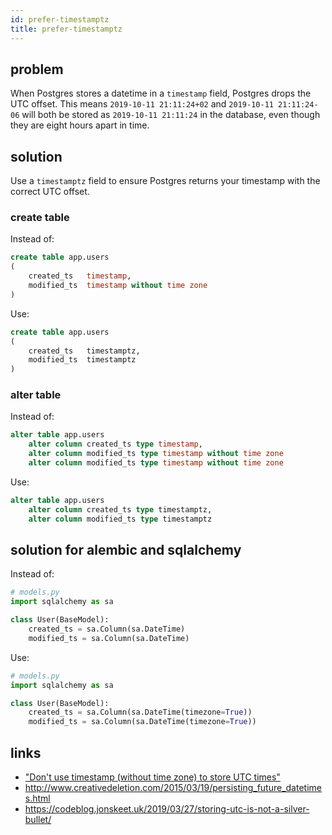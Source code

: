 ```yaml
---
id: prefer-timestamptz
title: prefer-timestamptz
---
```


## problem

When Postgres stores a datetime in a `timestamp` field, Postgres drops the UTC offset. This means `2019-10-11 21:11:24+02` and `2019-10-11 21:11:24-06` will both be stored as `2019-10-11 21:11:24` in the database, even though they are eight hours apart in time.

## solution

Use a `timestamptz` field to ensure Postgres returns your timestamp with the correct UTC offset.

### create table

Instead of:

```sql
create table app.users
(
    created_ts   timestamp,
    modified_ts  timestamp without time zone
)
```

Use:

```sql
create table app.users
(
    created_ts   timestamptz,
    modified_ts  timestamptz
)
```

### alter table

Instead of:

```sql
alter table app.users
    alter column created_ts type timestamp,
    alter column modified_ts type timestamp without time zone
    alter column modified_ts type timestamp without time zone
```

Use:

```sql
alter table app.users
    alter column created_ts type timestamptz,
    alter column modified_ts type timestamptz
```


## solution for alembic and sqlalchemy

Instead of:

```python
# models.py
import sqlalchemy as sa

class User(BaseModel):
    created_ts = sa.Column(sa.DateTime)
    modified_ts = sa.Column(sa.DateTime)
```

Use:

```python
# models.py
import sqlalchemy as sa

class User(BaseModel):
    created_ts = sa.Column(sa.DateTime(timezone=True))
    modified_ts = sa.Column(sa.DateTime(timezone=True))
```


## links

- ["Don't use timestamp (without time zone) to store UTC times"](https://wiki.postgresql.org/wiki/Don%27t_Do_This#Don.27t_use_timestamp_.28without_time_zone.29_to_store_UTC_times)
- http://www.creativedeletion.com/2015/03/19/persisting_future_datetimes.html
- https://codeblog.jonskeet.uk/2019/03/27/storing-utc-is-not-a-silver-bullet/
